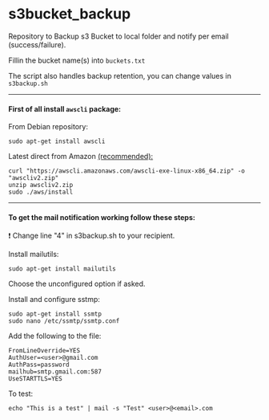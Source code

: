 # s3bucket_backup
Repository to Backup s3 Bucket to local folder and notify per email (success/failure).

Fillin the bucket name(s) into `buckets.txt`

The script also handles backup retention, you can change values in `s3backup.sh`


***


#### First of all install `awscli` package:

From Debian repository:

    sudo apt-get install awscli

Latest direct from Amazon [(recommended):](https://docs.aws.amazon.com/cli/latest/userguide/getting-started-install.html)

    curl "https://awscli.amazonaws.com/awscli-exe-linux-x86_64.zip" -o "awscliv2.zip"
    unzip awscliv2.zip
    sudo ./aws/install


***


#### To get the mail notification working follow these steps:

❗ Change line "4" in s3backup.sh to your recipient.



Install mailutils:

    sudo apt-get install mailutils

Choose the unconfigured option if asked.

Install and configure sstmp:

    sudo apt-get install ssmtp
    sudo nano /etc/ssmtp/ssmtp.conf
    
 Add the following to the file:
    
    FromLineOverride=YES
    AuthUser=<user>@gmail.com
    AuthPass=password
    mailhub=smtp.gmail.com:587
    UseSTARTTLS=YES

To test:

    echo "This is a test" | mail -s "Test" <user>@<email>.com
